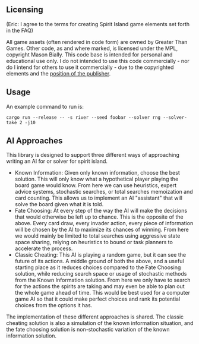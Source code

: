 
## Licensing

(Eric: I agree to the terms for creating Spirit Island game elements set forth in the FAQ)

All game assets (often rendered in code form) are owned by Greater Than Games. Other code, as and where marked, is licensed under the MPL, copyright Mason Bially. This code base is intended for personal and educational use only. I do not intended to use this code commercially - nor do I intend for others to use it commercially - due to the copyrighted elements and the [position of the publisher](https://querki.net/u/darker/spirit-island-faq/#!.9v5ka4u).

## Usage

An example command to run is:

```
cargo run --release -- -s river --seed foobar --solver rng --solver-take 2 -j10
```

## AI Approaches

This library is designed to support three different ways of approaching writing an AI for or solver for spirit island.

* Known Information: Given only known information, choose the best solution. This will only know what a hypothetical player playing the board game would know. From here we can use heuristics, expert advice systems, stochastic searches, or total searches memoization and card counting. This allows us to implement an AI "assistant" that will solve the board given what it is told.
* Fate Choosing: At every step of the way the AI will make the decisions that would otherwise be left up to chance. This is the opposite of the above. Every card draw, every invader action, every piece of information will be chosen by the AI to maximize its chances of winning. From here we would mainly be limited to total searches using aggressive state space sharing, relying on heuristics to bound or task planners to accelerate the process.
* Classic Cheating: This AI is playing a random game, but it can see the future of its actions. A middle ground of both the above, and a useful starting place as it reduces choices compared to the Fate Choosing solution, while reducing search space or usage of stochastic methods from the Known Information solution. From here we only have to search for the actions the spirits are taking and may even be able to plan out the whole game ahead of time. This would be best used for a computer game AI so that it could make perfect choices and rank its potential choices from the options it has.

The implementation of these different approaches is shared. The classic cheating solution is also a simulation of the known information situation, and the fate choosing solution is non-stochastic variation of the known information solution.

